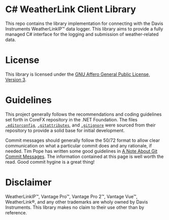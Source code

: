 # C# WeatherLink Client Library
This repo contains the library implementation for connecting with the Davis
Instruments WeatherLinkIP™ data logger. This library aims to provide a fully
managed C# interface for the logging and submission of weather-related data.

# License
This library is licensed under the [GNU Affero General Public License, Version
3](/LICENSE).

# Guidelines
This project generally follows the recommendations and coding guidelines set
forth in CoreFX repository in the .NET Foundation. The files
[`.editorconfig`](/.editorconfig), [`.gitattributes`](/.gitattributes), and
[`.gitignore`](/.gitignore) were sourced from their repository to provide a
solid base for initial development.

Commit messages should generally follow the 50/72 format to allow clear
communication on what a particular commit does and any rationale, if needed.
Tim Pope has written some good guidelines in
[A Note About Git Commit Messages](https://tbaggery.com/2008/04/19/a-note-about-git-commit-messages.html).
The information contained at this page is well worth the read. Good commit
hygine is a great thing!

# Disclaimer
WeatherLinkIP™, Vantage Pro™, Vantage Pro 2™, Vantage Vue™, WeatherLink®, and
any other trademarks are wholy owned by Davis Instruments. This library makes
no claim to their use other than by reference.
